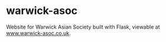 # warwick-asoc
Website for Warwick Asian Society built with Flask, viewable at www.warwick-asoc.co.uk.
